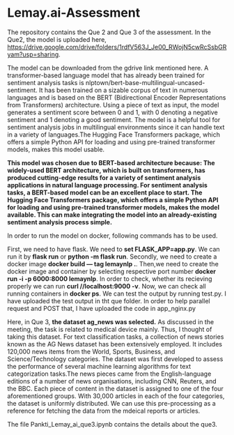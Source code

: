 # Lemay.ai-Assessment

The repository contains the Que 2 and Que 3 of the assessment. 
In the Que2, the model is uploaded here, https://drive.google.com/drive/folders/1rdfV563J_Je00_RWojN5cwRcSsbGRyam?usp=sharing.

The model can be downloaded from the gdrive link mentioned here. A transformer-based language model that has already been trained for sentiment analysis tasks is nlptown/bert-base-multilingual-uncased-sentiment. It has been trained on a sizable corpus of text in numerous languages and is based on the BERT (Bidirectional Encoder Representations from Transformers) architecture. Using a piece of text as input, the model generates a sentiment score between 0 and 1, with 0 denoting a negative sentiment and 1 denoting a good sentiment. The model is a helpful tool for sentiment analysis jobs in multilingual environments since it can handle text in a variety of languages.The Hugging Face Transformers package, which offers a simple Python API for loading and using pre-trained transformer models, makes this model usable. 

**This model was chosen due to BERT-based architecture because: The widely-used BERT architecture, which is built on transformers, has produced cutting-edge results for a variety of sentiment analysis applications in natural language processing. For sentiment analysis tasks, a BERT-based model can be an excellent place to start. The Hugging Face Transformers package, which offers a simple Python API for loading and using pre-trained transformer models, makes the model available. This can make integrating the model into an already-existing sentiment analysis process simple.**

In order to run the model on docker, following commands has to be used. 

First, we need to have flask. We need to **set FLASK_APP=app.py**. We can run it by **flask run** or **python -m flask run**.
Secondly, we need to create a docker image **docker build — tag lemaynlp .**. Then,we need to create the docker image and container by selecting respective port number **docker run -i -p 6000:8000 lemaynlp**.
In order to check, whether its recieving properly we can run **curl //localhost:9000 -v**. Now, we can check all running containers in **docker ps**. We can test the output by running test.py. I have uploaded the test output in tht que folder. In order to help parallel request and POST that, I have uploaded the code in app_nginx.py



Here, in Que 3, **the dataset ag_news was selected.** As discussed in the meeting, the task is related to medical device mainly. Thus, I thought of taking this dataset. For text classification tasks, a collection of news stories known as the AG News dataset has been extensively employed. It includes 120,000 news items from the World, Sports, Business, and Science/Technology categories. The dataset was first developed to assess the performance of several machine learning algorithms for text categorization tasks.The news pieces came from the English-language editions of a number of news organisations, including CNN, Reuters, and the BBC. Each piece of content in the dataset is assigned to one of the four aforementioned groups. With 30,000 articles in each of the four categories, the dataset is uniformly distributed. We can use this pre-processing as a reference for fetching the data from the mdeical reports or articles. 

The file Pankti_Lemay_ai_que3.ipynb contains the details about the que3. 
